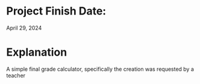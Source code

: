 # Project Finish Date:
April 29, 2024
# Explanation
A simple final grade calculator, specifically the creation was requested by a teacher
